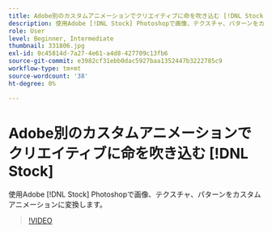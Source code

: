 ```yaml
---
title: Adobe別のカスタムアニメーションでクリエイティブに命を吹き込む [!DNL Stock]
description: 使用Adobe [!DNL Stock] Photoshopで画像、テクスチャ、パターンをカスタムアニメーションに
role: User
level: Beginner, Intermediate
thumbnail: 331806.jpg
exl-id: 0c45814d-7a27-4e61-a4d8-427709c13fb6
source-git-commit: e3982cf31ebb0dac5927baa1352447b3222785c9
workflow-type: tm+mt
source-wordcount: '38'
ht-degree: 0%

---
```


# Adobe別のカスタムアニメーションでクリエイティブに命を吹き込む [!DNL Stock]

使用Adobe [!DNL Stock] Photoshopで画像、テクスチャ、パターンをカスタムアニメーションに変換します。

>[!VIDEO](https://video.tv.adobe.com/v/331806?hidetitle=true)
